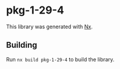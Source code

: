 # pkg-1-29-4

This library was generated with [Nx](https://nx.dev).

## Building

Run `nx build pkg-1-29-4` to build the library.
